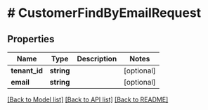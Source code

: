 # # CustomerFindByEmailRequest


## Properties 


Name | Type | Description | Notes
------------ | ------------- | ------------- | -------------
**tenant_id**| **string** |   | [optional]
**email**| **string** |   | [optional]


[[Back to Model list]](../../README.md#models) [[Back to API list]](../../README.md#endpoints) [[Back to README]](../../README.md)

